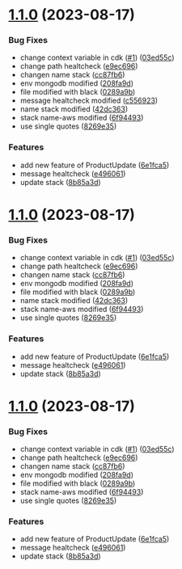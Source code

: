 # [1.1.0](https://github.com/alanjosue97/api_salon/compare/v1.0.3...v1.1.0) (2023-08-17)


### Bug Fixes

* change context variable in cdk ([#1](https://github.com/alanjosue97/api_salon/issues/1)) ([03ed55c](https://github.com/alanjosue97/api_salon/commit/03ed55cd4a078a7655be5d964132a216190805a1))
* change path healtcheck ([e9ec696](https://github.com/alanjosue97/api_salon/commit/e9ec696fe9e02a4372635ee7127b31c3711396a5))
* changen name stack ([cc87fb6](https://github.com/alanjosue97/api_salon/commit/cc87fb6d5962c9a1ec29797825766cacdcd6bd48))
* env mongodb modified ([208fa9d](https://github.com/alanjosue97/api_salon/commit/208fa9d9ac77703ea0b72a4efcaad4f8f804f736))
* file modified with black ([0289a9b](https://github.com/alanjosue97/api_salon/commit/0289a9b9f4b3390b8663d6ccc133b34d904b8c25))
* message healtcheck modified ([c556923](https://github.com/alanjosue97/api_salon/commit/c55692337c4c1ab06fb2101bd72e0763d31ec5f4))
* name stack modified ([42dc363](https://github.com/alanjosue97/api_salon/commit/42dc363a49e03ea798f56eaee4b5b9172a1f429a))
* stack name-aws modified ([6f94493](https://github.com/alanjosue97/api_salon/commit/6f94493cc74b4deb86e15b4a52a1239a5423252f))
* use single quotes ([8269e35](https://github.com/alanjosue97/api_salon/commit/8269e35b0113c07ef24504f72f879bfca2325ea5))


### Features

* add new feature of ProductUpdate ([6e1fca5](https://github.com/alanjosue97/api_salon/commit/6e1fca500347949561582c81a67146633fb401b1))
* message healtcheck ([e496061](https://github.com/alanjosue97/api_salon/commit/e496061b0ab274e4d22066ecbf968363e2960a32))
* update stack ([8b85a3d](https://github.com/alanjosue97/api_salon/commit/8b85a3dec710bf121a2771e36c2104f6a9a2cb24))

# [1.1.0](https://github.com/alanjosue97/api_salon/compare/v1.0.3...v1.1.0) (2023-08-17)


### Bug Fixes

* change context variable in cdk ([#1](https://github.com/alanjosue97/api_salon/issues/1)) ([03ed55c](https://github.com/alanjosue97/api_salon/commit/03ed55cd4a078a7655be5d964132a216190805a1))
* change path healtcheck ([e9ec696](https://github.com/alanjosue97/api_salon/commit/e9ec696fe9e02a4372635ee7127b31c3711396a5))
* changen name stack ([cc87fb6](https://github.com/alanjosue97/api_salon/commit/cc87fb6d5962c9a1ec29797825766cacdcd6bd48))
* env mongodb modified ([208fa9d](https://github.com/alanjosue97/api_salon/commit/208fa9d9ac77703ea0b72a4efcaad4f8f804f736))
* file modified with black ([0289a9b](https://github.com/alanjosue97/api_salon/commit/0289a9b9f4b3390b8663d6ccc133b34d904b8c25))
* name stack modified ([42dc363](https://github.com/alanjosue97/api_salon/commit/42dc363a49e03ea798f56eaee4b5b9172a1f429a))
* stack name-aws modified ([6f94493](https://github.com/alanjosue97/api_salon/commit/6f94493cc74b4deb86e15b4a52a1239a5423252f))
* use single quotes ([8269e35](https://github.com/alanjosue97/api_salon/commit/8269e35b0113c07ef24504f72f879bfca2325ea5))


### Features

* add new feature of ProductUpdate ([6e1fca5](https://github.com/alanjosue97/api_salon/commit/6e1fca500347949561582c81a67146633fb401b1))
* message healtcheck ([e496061](https://github.com/alanjosue97/api_salon/commit/e496061b0ab274e4d22066ecbf968363e2960a32))
* update stack ([8b85a3d](https://github.com/alanjosue97/api_salon/commit/8b85a3dec710bf121a2771e36c2104f6a9a2cb24))

# [1.1.0](https://github.com/alanjosue97/api_salon/compare/v1.0.3...v1.1.0) (2023-08-17)


### Bug Fixes

* change context variable in cdk ([#1](https://github.com/alanjosue97/api_salon/issues/1)) ([03ed55c](https://github.com/alanjosue97/api_salon/commit/03ed55cd4a078a7655be5d964132a216190805a1))
* change path healtcheck ([e9ec696](https://github.com/alanjosue97/api_salon/commit/e9ec696fe9e02a4372635ee7127b31c3711396a5))
* changen name stack ([cc87fb6](https://github.com/alanjosue97/api_salon/commit/cc87fb6d5962c9a1ec29797825766cacdcd6bd48))
* env mongodb modified ([208fa9d](https://github.com/alanjosue97/api_salon/commit/208fa9d9ac77703ea0b72a4efcaad4f8f804f736))
* file modified with black ([0289a9b](https://github.com/alanjosue97/api_salon/commit/0289a9b9f4b3390b8663d6ccc133b34d904b8c25))
* stack name-aws modified ([6f94493](https://github.com/alanjosue97/api_salon/commit/6f94493cc74b4deb86e15b4a52a1239a5423252f))
* use single quotes ([8269e35](https://github.com/alanjosue97/api_salon/commit/8269e35b0113c07ef24504f72f879bfca2325ea5))


### Features

* add new feature of ProductUpdate ([6e1fca5](https://github.com/alanjosue97/api_salon/commit/6e1fca500347949561582c81a67146633fb401b1))
* message healtcheck ([e496061](https://github.com/alanjosue97/api_salon/commit/e496061b0ab274e4d22066ecbf968363e2960a32))
* update stack ([8b85a3d](https://github.com/alanjosue97/api_salon/commit/8b85a3dec710bf121a2771e36c2104f6a9a2cb24))
